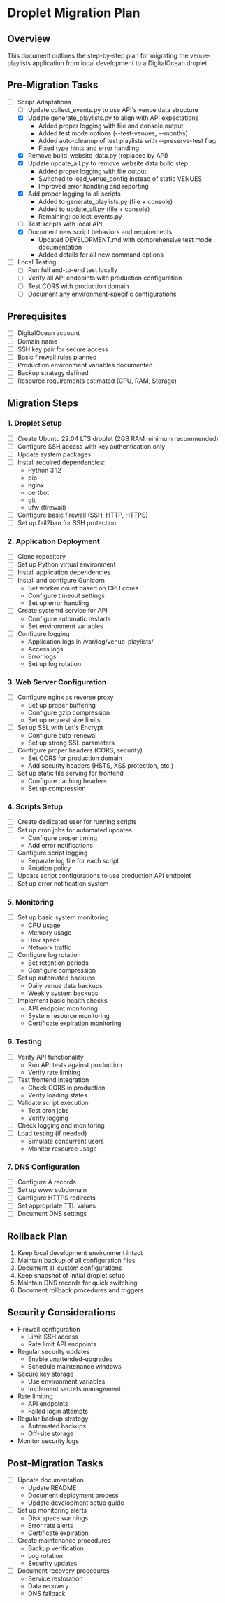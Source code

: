 # Droplet Migration Plan

## Overview
This document outlines the step-by-step plan for migrating the venue-playlists application from local development to a DigitalOcean droplet.

## Pre-Migration Tasks
- [ ] Script Adaptations
  - [ ] Update collect_events.py to use API's venue data structure
  - [x] Update generate_playlists.py to align with API expectations
    - Added proper logging with file and console output
    - Added test mode options (--test-venues, --months)
    - Added auto-cleanup of test playlists with --preserve-test flag
    - Fixed type hints and error handling
  - [x] Remove build_website_data.py (replaced by API)
  - [x] Update update_all.py to remove website data build step
    - Added proper logging with file output
    - Switched to load_venue_config instead of static VENUES
    - Improved error handling and reporting
  - [x] Add proper logging to all scripts
    - Added to generate_playlists.py (file + console)
    - Added to update_all.py (file + console)
    - Remaining: collect_events.py
  - [ ] Test scripts with local API
  - [x] Document new script behaviors and requirements
    - Updated DEVELOPMENT.md with comprehensive test mode documentation
    - Added details for all new command options
- [ ] Local Testing
  - [ ] Run full end-to-end test locally
  - [ ] Verify all API endpoints with production configuration
  - [ ] Test CORS with production domain
  - [ ] Document any environment-specific configurations

## Prerequisites
- [ ] DigitalOcean account
- [ ] Domain name
- [ ] SSH key pair for secure access
- [ ] Basic firewall rules planned
- [ ] Production environment variables documented
- [ ] Backup strategy defined
- [ ] Resource requirements estimated (CPU, RAM, Storage)

## Migration Steps

### 1. Droplet Setup
- [ ] Create Ubuntu 22.04 LTS droplet (2GB RAM minimum recommended)
- [ ] Configure SSH access with key authentication only
- [ ] Update system packages
- [ ] Install required dependencies:
  - Python 3.12
  - pip
  - nginx
  - certbot
  - git
  - ufw (firewall)
- [ ] Configure basic firewall (SSH, HTTP, HTTPS)
- [ ] Set up fail2ban for SSH protection

### 2. Application Deployment
- [ ] Clone repository
- [ ] Set up Python virtual environment
- [ ] Install application dependencies
- [ ] Install and configure Gunicorn
  - Set worker count based on CPU cores
  - Configure timeout settings
  - Set up error handling
- [ ] Create systemd service for API
  - Configure automatic restarts
  - Set environment variables
- [ ] Configure logging
  - Application logs in /var/log/venue-playlists/
  - Access logs
  - Error logs
  - Set up log rotation

### 3. Web Server Configuration
- [ ] Configure nginx as reverse proxy
  - Set up proper buffering
  - Configure gzip compression
  - Set up request size limits
- [ ] Set up SSL with Let's Encrypt
  - Configure auto-renewal
  - Set up strong SSL parameters
- [ ] Configure proper headers (CORS, security)
  - Set CORS for production domain
  - Add security headers (HSTS, XSS protection, etc.)
- [ ] Set up static file serving for frontend
  - Configure caching headers
  - Set up compression

### 4. Scripts Setup
- [ ] Create dedicated user for running scripts
- [ ] Set up cron jobs for automated updates
  - Configure proper timing
  - Add error notifications
- [ ] Configure script logging
  - Separate log file for each script
  - Rotation policy
- [ ] Update script configurations to use production API endpoint
- [ ] Set up error notification system

### 5. Monitoring
- [ ] Set up basic system monitoring
  - CPU usage
  - Memory usage
  - Disk space
  - Network traffic
- [ ] Configure log rotation
  - Set retention periods
  - Configure compression
- [ ] Set up automated backups
  - Daily venue data backups
  - Weekly system backups
- [ ] Implement basic health checks
  - API endpoint monitoring
  - System resource monitoring
  - Certificate expiration monitoring

### 6. Testing
- [ ] Verify API functionality
  - Run API tests against production
  - Verify rate limiting
- [ ] Test frontend integration
  - Check CORS in production
  - Verify loading states
- [ ] Validate script execution
  - Test cron jobs
  - Verify logging
- [ ] Check logging and monitoring
- [ ] Load testing (if needed)
  - Simulate concurrent users
  - Monitor resource usage

### 7. DNS Configuration
- [ ] Configure A records
- [ ] Set up www subdomain
- [ ] Configure HTTPS redirects
- [ ] Set appropriate TTL values
- [ ] Document DNS settings

## Rollback Plan
1. Keep local development environment intact
2. Maintain backup of all configuration files
3. Document all custom configurations
4. Keep snapshot of initial droplet setup
5. Maintain DNS records for quick switching
6. Document rollback procedures and triggers

## Security Considerations
- Firewall configuration
  - Limit SSH access
  - Rate limit API endpoints
- Regular security updates
  - Enable unattended-upgrades
  - Schedule maintenance windows
- Secure key storage
  - Use environment variables
  - Implement secrets management
- Rate limiting
  - API endpoints
  - Failed login attempts
- Regular backup strategy
  - Automated backups
  - Off-site storage
- Monitor security logs

## Post-Migration Tasks
- [ ] Update documentation
  - Update README
  - Document deployment process
  - Update development setup guide
- [ ] Set up monitoring alerts
  - Disk space warnings
  - Error rate alerts
  - Certificate expiration
- [ ] Create maintenance procedures
  - Backup verification
  - Log rotation
  - Security updates
- [ ] Document recovery procedures
  - Service restoration
  - Data recovery
  - DNS fallback 
